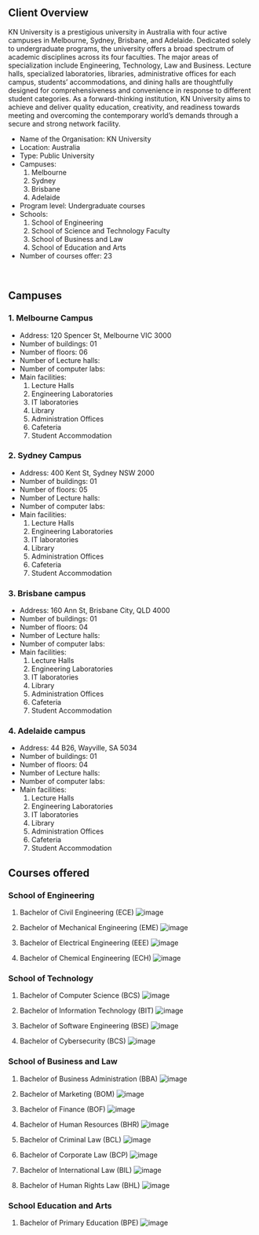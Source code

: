 ## Client Overview
KN University is a prestigious university in Australia with four active campuses in Melbourne, Sydney, Brisbane, and Adelaide. Dedicated solely to undergraduate programs, the university offers a broad spectrum of academic disciplines across its four faculties. The major areas of specialization include Engineering, Technology, Law and Business. Lecture halls, specialized laboratories, libraries, administrative offices for each campus, students’ accommodations, and dining halls are thoughtfully designed for comprehensiveness and convenience in response to different student categories. As a forward-thinking institution, KN University aims to achieve and deliver quality education, creativity, and readiness towards meeting and overcoming the contemporary world’s demands through a secure and strong network facility.

- Name of the Organisation: KN University
- Location: Australia
- Type: Public University
- Campuses:	 
  1.	Melbourne
  2.	Sydney
  3.	Brisbane
  4.	Adelaide
- Program level: Undergraduate courses
- Schools:
  1.	School of Engineering
  2.	School of Science and Technology Faculty
  3.	School of Business and Law
  4.	School of Education and Arts
- Number of courses offer: 23

 
## Campuses
### 1.	Melbourne Campus
- Address: 120 Spencer St, Melbourne VIC 3000
- Number of buildings: 01
- Number of floors: 06
- Number of Lecture halls:
- Number of computer labs:
- Main facilities:
  1.	Lecture Halls
  2.	Engineering Laboratories
  3.	IT laboratories
  4.	Library
  5.	Administration Offices
  6.	Cafeteria
  7.	Student Accommodation
### 2.	Sydney Campus
- Address: 400 Kent St, Sydney NSW 2000
- Number of buildings: 01
- Number of floors: 05
- Number of Lecture halls:
- Number of computer labs:
- Main facilities: 
  1.	Lecture Halls
  2.	Engineering Laboratories
  3.	IT laboratories
  4.	Library
  5.	Administration Offices
  6.	Cafeteria
  7.	Student Accommodation
 
### 3.	Brisbane campus
- Address: 160 Ann St, Brisbane City, QLD 4000
- Number of buildings: 01
- Number of floors: 04
- Number of Lecture halls:
- Number of computer labs:
- Main facilities: 
  1.	Lecture Halls
  2.	Engineering Laboratories
  3.	IT laboratories
  4.	Library
  5.	Administration Offices
  6.	Cafeteria
  7.	Student Accommodation

### 4.	Adelaide campus
- Address: 44 B26, Wayville, SA 5034
- Number of buildings: 01
- Number of floors: 04
- Number of Lecture halls:
- Number of computer labs:
- Main facilities: 
  1.	Lecture Halls
  2.	Engineering Laboratories
  3.	IT laboratories
  4.	Library
  5.	Administration Offices
  6.	Cafeteria
  7.	Student Accommodation


## Courses offered
### School of Engineering 
1.	Bachelor of Civil Engineering (ECE)
![image](https://github.com/user-attachments/assets/bdcdae54-fe48-47d3-a930-a638b02e8e6f)

2.	Bachelor of Mechanical Engineering (EME)
![image](https://github.com/user-attachments/assets/52d5d6fb-9a66-4f6e-94ee-850b60690e8d)

3.	Bachelor of Electrical Engineering (EEE)
![image](https://github.com/user-attachments/assets/1992a11c-b236-4bb4-8496-f4d98f26b4aa)

4.	Bachelor of Chemical Engineering (ECH)
![image](https://github.com/user-attachments/assets/1fc7ca77-b232-4f6e-bb70-0e45ac828d85)

### School of Technology
1. Bachelor of Computer Science (BCS)
![image](https://github.com/user-attachments/assets/c1902a99-de1f-4118-910b-25500c257b5e)

2. Bachelor of Information Technology (BIT)
![image](https://github.com/user-attachments/assets/e06b4602-a62e-4d60-9eab-8187921f8764)

3. Bachelor of Software Engineering (BSE)
![image](https://github.com/user-attachments/assets/fb7960d9-740f-48fd-8875-9780a567b6d1)

4. Bachelor of Cybersecurity (BCS)
![image](https://github.com/user-attachments/assets/1f69e996-fb5b-496c-8c9d-db9099dfa3e8)

### School of Business and Law

1.	Bachelor of Business Administration (BBA)
![image](https://github.com/user-attachments/assets/5fedf52c-2683-4ec7-bde8-17a1344e9452)

2.	Bachelor of Marketing (BOM)
![image](https://github.com/user-attachments/assets/89c01e94-1d0b-4f36-a5ae-3dd19dee94a4)

3.	Bachelor of Finance (BOF)
![image](https://github.com/user-attachments/assets/5bf761a6-0f6a-48ce-b052-e1a7c449f1a6)

4.	Bachelor of Human Resources (BHR)
![image](https://github.com/user-attachments/assets/c5ac157e-abc4-4b0d-9679-297d3f44b9ce)

5.	Bachelor of Criminal Law (BCL)
![image](https://github.com/user-attachments/assets/ebb84b77-d41d-4629-b644-15558e299601)

6.	Bachelor of Corporate Law (BCP)
![image](https://github.com/user-attachments/assets/bc84bd5f-d7a0-4fa8-9ce2-d1f334345995)

7.	Bachelor of International Law (BIL)
![image](https://github.com/user-attachments/assets/63f2e91e-745d-4a38-8aa6-185e539ed217)

8.	Bachelor of Human Rights Law (BHL)
![image](https://github.com/user-attachments/assets/3b0242e9-df19-4d09-9b26-78cfe91c4546)

### School Education and Arts
1.	Bachelor of Primary Education (BPE)
![image](https://github.com/user-attachments/assets/e7d6d508-1f18-41d9-b3b1-340dfd2f6e4f)
